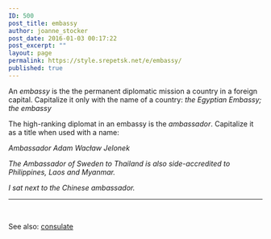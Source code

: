 ```yaml
---
ID: 500
post_title: embassy
author: joanne_stocker
post_date: 2016-01-03 00:17:22
post_excerpt: ""
layout: page
permalink: https://style.srepetsk.net/e/embassy/
published: true
---
```

An <em>embassy</em> is the the permanent diplomatic mission a country in a foreign capital. Capitalize it only with the name of a country: <em>the Egyptian Embassy; the embassy</em>

The high-ranking diplomat in an embassy is the <em>ambassador</em>. Capitalize it as a title when used with a name:

<em>Ambassador Adam Wacław Jelonek</em>

<em>The Ambassador of Sweden to Thailand is also side-accredited to Philippines, Laos and Myanmar.</em>

<em>I sat next to the Chinese ambassador.</em>

<hr />

&nbsp;

See also: <a href="https://style.srepetsk.net/c/consulate/">consulate</a>

&nbsp;